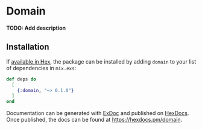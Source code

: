 # Domain

**TODO: Add description**

## Installation

If [available in Hex](https://hex.pm/docs/publish), the package can be installed
by adding `domain` to your list of dependencies in `mix.exs`:

```elixir
def deps do
  [
    {:domain, "~> 0.1.0"}
  ]
end
```

Documentation can be generated with [ExDoc](https://github.com/elixir-lang/ex_doc)
and published on [HexDocs](https://hexdocs.pm). Once published, the docs can
be found at <https://hexdocs.pm/domain>.

